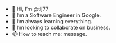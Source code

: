 - 👋 Hi, I’m @tlj77
- 👀 I’m a Software Engineer in Google.
- 🌱 I’m always learning everything.
- 💞️ I’m looking to collaborate on business.
- 📫 How to reach me: message.

<!---
tlj77/tlj77 is a ✨ special ✨ repository because its `README.md` (this file) appears on your GitHub profile.
You can click the Preview link to take a look at your changes.
--->
